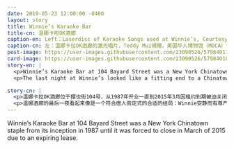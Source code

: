 ```yaml
---
date: 2019-05-23 12:00:00 -0400
layout: story
title: Winnie’s Karaoke Bar
title-cn: 温娜卡啦OK酒廊
caption-en: Left：Laserdisc of Karaoke Songs used at Winnie’s, Courtesy of Teddy Mui, Museum of Chinese in America (MOCA) Collection;<br>Right：Former MOCA Staff member Michael Robison singing the “I Want it that Way” that Winnie’s (104 Bayard Street)
caption-cn: 左：温娜卡拉OK酒廊的激光唱片，Teddy Mui捐赠，美国华人博物馆（MOCA）馆藏；右：MOCA前员工<br>Michael Robison在位于摆也街104 号的Winnie’s卡拉OK酒吧演唱 “I Want it that Way”
post-image: https://user-images.githubusercontent.com/23090526/57984017-3d293480-7a25-11e9-9e01-9b9a840c60e0.jpg
card-image: https://user-images.githubusercontent.com/23090526/57984018-3e5a6180-7a25-11e9-85b7-f5d3c4082793.jpg
story-en: |
  <p>Winnie’s Karaoke Bar at 104 Bayard Street was a New York Chinatown staple from its inception in 1987 until it was forced to close in March of 2015 due to an expiring lease. The bar’s owner and namesake, Winnie Mui, opened the bar after a brief but illustrious career as a Cantonese opera star in Hong Kong. Winnie’s DJs juggled song requests scrawled on slips of scrap paper, a complicated-looking filing system of laserdiscs, hand-written location notes, and multiple laser disc players to smoothly transition from one song to the next. Diverse crowds crammed into Winnie’s on the weekends – Chinatown old-timers shared the stage with artist types and hipsters.</p>
  <p>The last night at Winnie’s looked like a fitting end to a Chinatown fixture: Winnie held court with quiet dignity as locals came to pay respects to her and the bar. On the stage, karaoke enthusiasts belted out boozy renditions of classics, serenading the space into retirement. Teddy Mui, Winnie’s son, was always adamant that the iconic karaoke bar would reopen. In 2019, Four years after its closure Winnie and Teddy have finally found a new home and reopened the bar at 53 East Broadway.</p>

story-cn: |
  <p>温娜卡拉OK酒廊位于摆也街104号，从1987年开业一直到2015年3月因租约到期被迫关闭，它一直都是纽约唐人街的一个重要场所。这间酒吧以老板Winnie Mui的名字命名，Winnie Mui结束了她在香港的一段短暂而辉煌的粤剧明星生涯后，开了这间酒吧。温娜酒廊的DJ们一边摆弄着潦草的写在纸片上的歌单请求，一边操作着一个看起来很复杂的文件系统，里面有激光唱片、手写的位置记录和多台激光唱机，以便流畅地从一首歌曲过渡到下一首。周末，各种各样的人群挤在温娜酒廊里----唐人街的老前辈们和艺术家、潮人们一起登台。</p>
  <p>温娜酒廊的最后一夜看起来像是一个符合唐人街定式的合适的结局：Winnie安静而有尊严地接待客人，当地人前来向她和她的酒吧致敬。在舞台上，卡拉OK爱好者们高唱着醉人的经典歌曲，伴着小夜曲，这个空间逐渐退出历史舞台。Winnie的儿子Teddy Mui一直坚称，这家标志性的卡拉OK酒吧将会重新开业。2019年，在酒吧关闭四年后，Winnie和Teddy终于找到了一个新的场所，在东百老汇53号重新开业。</p>
---
```


Winnie’s Karaoke Bar at 104 Bayard Street was a New York Chinatown staple from its inception in 1987 until it was forced to close in March of 2015 due to an expiring lease.
